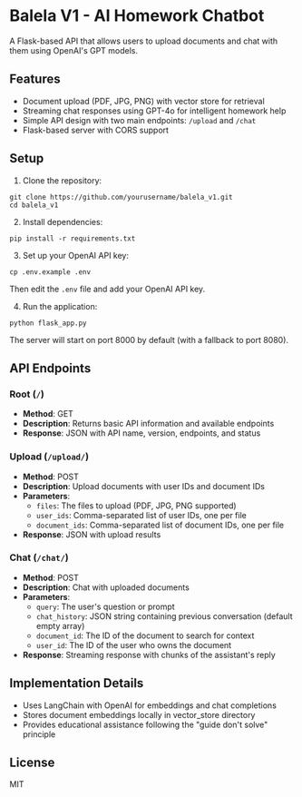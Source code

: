 # Balela V1 - AI Homework Chatbot

A Flask-based API that allows users to upload documents and chat with them using OpenAI's GPT models.

## Features

- Document upload (PDF, JPG, PNG) with vector store for retrieval
- Streaming chat responses using GPT-4o for intelligent homework help
- Simple API design with two main endpoints: `/upload` and `/chat`
- Flask-based server with CORS support

## Setup

1. Clone the repository:
```
git clone https://github.com/yourusername/balela_v1.git
cd balela_v1
```

2. Install dependencies:
```
pip install -r requirements.txt
```

3. Set up your OpenAI API key:
```
cp .env.example .env
```
Then edit the `.env` file and add your OpenAI API key.

4. Run the application:
```
python flask_app.py
```

The server will start on port 8000 by default (with a fallback to port 8080).

## API Endpoints

### Root (`/`)
- **Method**: GET
- **Description**: Returns basic API information and available endpoints
- **Response**: JSON with API name, version, endpoints, and status

### Upload (`/upload/`)
- **Method**: POST
- **Description**: Upload documents with user IDs and document IDs
- **Parameters**:
  - `files`: The files to upload (PDF, JPG, PNG supported)
  - `user_ids`: Comma-separated list of user IDs, one per file
  - `document_ids`: Comma-separated list of document IDs, one per file
- **Response**: JSON with upload results

### Chat (`/chat/`)
- **Method**: POST
- **Description**: Chat with uploaded documents
- **Parameters**:
  - `query`: The user's question or prompt
  - `chat_history`: JSON string containing previous conversation (default empty array)
  - `document_id`: The ID of the document to search for context
  - `user_id`: The ID of the user who owns the document
- **Response**: Streaming response with chunks of the assistant's reply

## Implementation Details

- Uses LangChain with OpenAI for embeddings and chat completions
- Stores document embeddings locally in vector_store directory
- Provides educational assistance following the "guide don't solve" principle

## License

MIT 